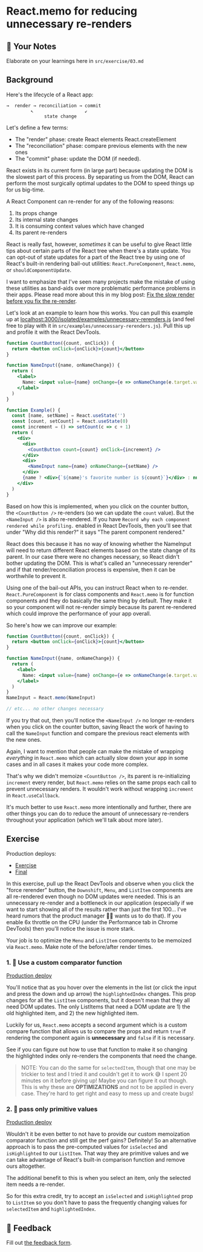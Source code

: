 # React.memo for reducing unnecessary re-renders

## 📝 Your Notes

Elaborate on your learnings here in `src/exercise/03.md`

## Background

Here's the lifecycle of a React app:

```
→  render → reconciliation → commit
         ↖                   ↙
              state change
```

Let's define a few terms:

- The "render" phase: create React elements React.createElement
- The "reconciliation" phase: compare previous elements with the new ones
- The "commit" phase: update the DOM (if needed).

React exists in its current form (in large part) because updating the DOM is the
slowest part of this process. By separating us from the DOM, React can perform
the most surgically optimal updates to the DOM to speed things up for us
big-time.

A React Component can re-render for any of the following reasons:

1. Its props change
2. Its internal state changes
3. It is consuming context values which have changed
4. Its parent re-renders

React is really fast, however, _sometimes_ it can be useful to give React little
tips about certain parts of the React tree when there's a state update. You can
opt-out of state updates for a part of the React tree by using one of React's
built-in rendering bail-out utilities: `React.PureComponent`, `React.memo`, or
`shouldComponentUpdate`.

I want to emphasize that I've seen many projects make the mistake of using these
utilities as band-aids over more problematic performance problems in their apps.
Please read more about this in my blog post:
[Fix the slow render before you fix the re-render](https://kentcdodds.com/blog/fix-the-slow-render-before-you-fix-the-re-render).

Let's look at an example to learn how this works. You can pull this example up
at
[localhost:3000/isolated/examples/unnecessary-rerenders.js](http://localhost:3000/isolated/examples/unnecessary-rerenders.js)
(and feel free to play with it in `src/examples/unnecessary-rerenders.js`). Pull
this up and profile it with the React DevTools.

```jsx
function CountButton({count, onClick}) {
  return <button onClick={onClick}>{count}</button>
}

function NameInput({name, onNameChange}) {
  return (
    <label>
      Name: <input value={name} onChange={e => onNameChange(e.target.value)} />
    </label>
  )
}

function Example() {
  const [name, setName] = React.useState('')
  const [count, setCount] = React.useState(0)
  const increment = () => setCount(c => c + 1)
  return (
    <div>
      <div>
        <CountButton count={count} onClick={increment} />
      </div>
      <div>
        <NameInput name={name} onNameChange={setName} />
      </div>
      {name ? <div>{`${name}'s favorite number is ${count}`}</div> : null}
    </div>
  )
}
```

Based on how this is implemented, when you click on the counter button, the
`<CountButton />` re-renders (so we can update the `count` value). But the
`<NameInput />` is also re-rendered. If you have
`Record why each component rendered while profiling.` enabled in React DevTools,
then you'll see that under "Why did this render?" it says "The parent component
rendered."

React does this because it has no way of knowing whether the NameInput will need
to return different React elements based on the state change of its parent. In
our case there were no changes necessary, so React didn't bother updating the
DOM. This is what's called an "unnecessary rerender" and if that
render/reconciliation process is expensive, then it can be worthwhile to prevent
it.

Using one of the bail-out APIs, you can instruct React when to re-render.
`React.PureComponent` is for class components and `React.memo` is for function
components and they do basically the same thing by default. They make it so your
component will not re-render simply because its parent re-rendered which could
improve the performance of your app overall.

So here's how we can improve our example:

```jsx
function CountButton({count, onClick}) {
  return <button onClick={onClick}>{count}</button>
}

function NameInput({name, onNameChange}) {
  return (
    <label>
      Name: <input value={name} onChange={e => onNameChange(e.target.value)} />
    </label>
  )
}
NameInput = React.memo(NameInput)

// etc... no other changes necessary
```

If you try that out, then you'll notice the `<NameInput />` no longer re-renders
when you click on the counter button, saving React the work of having to call
the `NameInput` function and compare the previous react elements with the new
ones.

Again, I want to mention that people can make the mistake of wrapping
_everything_ in `React.memo` which can actually slow down your app in some cases
and in all cases it makes your code more complex.

That's why we didn't memoize `<CountButton />`, its parent is re-initializing
`increment` every render, but `React.memo` relies on the same props each call to
prevent unnecessary renders. It wouldn't work without wrapping `increment` in
`React.useCallback`.

It's much better to use `React.memo` more intentionally and further, there are other things
you can do to reduce the amount of unnecessary re-renders throughout your application
(which we'll talk about more later).

## Exercise

Production deploys:

- [Exercise](https://react-performance.netlify.app/isolated/exercise/03.js)
- [Final](https://react-performance.netlify.app/isolated/final/03.js)

In this exercise, pull up the React DevTools and observe when you click the
"force rerender" button, the `Downshift`, `Menu`, and `ListItem` components are
all re-rendered even though no DOM updates were needed. This is an unnecessary
re-render and a bottleneck in our application (especially if we want to start
showing all of the results rather than just the first 100... I've heard rumors
that the product manager 👨‍💼 wants us to do that). If you enable 6x throttle on
the CPU (under the Performance tab in Chrome DevTools) then you'll notice the
issue is more stark.

Your job is to optimize the `Menu` and `ListItem` components to be memoized via
`React.memo`. Make note of the before/after render times.

### 1. 💯 Use a custom comparator function

[Production deploy](https://react-performance.netlify.app/isolated/final/03.extra-1.js)

You'll notice that as you hover over the elements in the list (or click the
input and press the down and up arrow) the `highlightedIndex` changes. This prop
changes for all the `ListItem` components, but it doesn't mean that they all
need DOM updates. The only ListItems that need a DOM update are 1) the old
highlighted item, and 2) the new highlighted item.

Luckily for us, `React.memo` accepts a second argument which is a custom compare
function that allows us to compare the props and return `true` if rendering the
component again is **unnecessary** and `false` if it is necessary.

See if you can figure out how to use that function to make it so changing the
highlighted index only re-renders the components that need the change.

> NOTE: You can do the same for `selectedItem`, though that one may be trickier
> to test and I tried it and couldn't get it to work 😅 I spent 20 minutes on it
> before giving up! Maybe you can figure it out though. This is why these are
> **OPTIMIZATIONS** and not to be applied in every case. They're hard to get
> right and easy to mess up and create bugs!

### 2. 💯 pass only primitive values

[Production deploy](https://react-performance.netlify.app/isolated/final/03.extra-2.js)

Wouldn't it be even better to not have to provide our custom memoization
comparator function and still get the perf gains? Definitely! So an alternative
approach is to pass the pre-computed values for `isSelected` and `isHighlighted`
to our `ListItem`. That way they are primitive values and we can take advantage
of React's built-in comparison function and remove ours altogether.

The additional benefit to this is when you select an item, only the selected
item needs a re-render.

So for this extra credit, try to accept an `isSelected` and `isHighlighted` prop
to `ListItem` so you don't have to pass the frequently changing values for
`selectedItem` and `highlightedIndex`.

## 🦉 Feedback

Fill out
[the feedback form](https://ws.kcd.im/?ws=React%20Performance%20%E2%9A%A1&e=03%3A%20React.memo%20for%20reducing%20unnecessary%20re-renders&em=rajeevkhati5312%40gmail.com).
